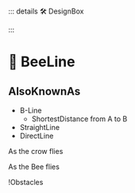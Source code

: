 ::: details 🛠 <dev>DesignBox</dev> 



:::

# 🔺 <via>BeeLine</via>

## AlsoKnownAs

- B-Line
    - ShortestDistance from A to B
- StraightLine
- DirectLine

As the crow flies

As the Bee flies

!Obstacles